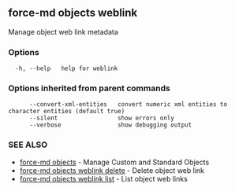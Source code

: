 ## force-md objects weblink

Manage object web link metadata

### Options

```
  -h, --help   help for weblink
```

### Options inherited from parent commands

```
      --convert-xml-entities   convert numeric xml entities to character entities (default true)
      --silent                 show errors only
      --verbose                show debugging output
```

### SEE ALSO

* [force-md objects](force-md_objects.md)	 - Manage Custom and Standard Objects
* [force-md objects weblink delete](force-md_objects_weblink_delete.md)	 - Delete object web link
* [force-md objects weblink list](force-md_objects_weblink_list.md)	 - List object web links

